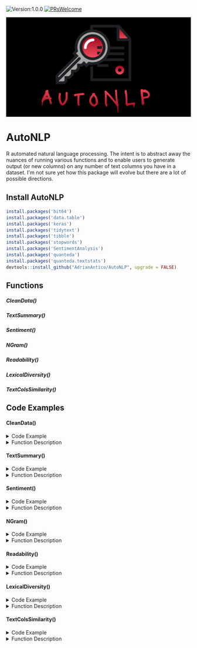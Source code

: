 ![Version:1.0.0](https://img.shields.io/static/v1?label=Version&message=1.0.0&color=blue&?style=plastic)
[![PRsWelcome](https://img.shields.io/badge/PRs-welcome-brightgreen.svg?style=default)](http://makeapullrequest.com)

<img src="https://raw.githubusercontent.com/AdrianAntico/prettydoc/master/Images/AutoNLP.PNG" align="center" width="800" />

# AutoNLP

R automated natural language processing. The intent is to abstract away the nuances of running various functions and to enable users to generate output (or new columns) on any number of text columns you have in a dataset. I'm not sure yet how this package will evolve but there are a lot of possible directions. 

## Install AutoNLP
 
```r
install.packages('bit64')
install.packages('data.table')
install.packages('keras')
install.packages('tidytext')
install.packages('tibble')
install.packages('stopwords')
install.packages('SentimentAnalysis')
install.packages('quanteda')
install.packages('quanteda.textstats')
devtools::install_github("AdrianAntico/AutoNLP", upgrade = FALSE)
```

## Functions

##### CleanData()

##### TextSummary()

##### Sentiment()

##### NGram()

##### Readability()

##### LexicalDiversity()

##### TextColsSimilarity()

## Code Examples

#### **CleanData()**


</p>
</details>

<details><summary>Code Example</summary>
<p>

```r
# Data
dt <- AutoNLP::FakeDataGenerator(N = 1000, AddComment = TRUE)

# Run Function
Output <- AutoNLP::CleanText(
  TrainData = dt,
  ValidationData = NULL,
  TestData = NULL,
  TextColumn = "Comment",
  MergeColumns = "Factor_1",
  RemovePunctuation = TRUE,
  StopWords = "en",
  StopWordsSource = 'stopwords-iso')
```

</p>
</details>

<details><summary>Function Description</summary>
<p>

Stuff here 

</p>
</details>

#### **TextSummary()**


</p>
</details>

<details><summary>Code Example</summary>
<p>

```r
# Data
dt <- AutoNLP::FakeDataGenerator(N = 1000, AddComment = TRUE)

# Run Function
dt <- AutoNLP::TextSummary(
  TrainData = dt,
  RemoveStats = NULL)
```

</p>
</details>

<details><summary>Function Description</summary>
<p>

Stuff here 

</p>
</details>

#### **Sentiment()**

<details><summary>Code Example</summary>
<p>
 
```r
# Data
dt <- AutoNLP::FakeDataGenerator(N = 1000, AddComment = TRUE)

# Run Function
dt <- AutoNLP::Sentiment(
  dt,
  TextColumns = "Comment",
  Response = "numeric",
  CombineTextGroupVar = NULL,
  Language = "english",
  RemoveStopWords = TRUE,
  Stemming = TRUE)
```

</p>
</details>

<details><summary>Function Description</summary>
<p>
 
Stuff here
 
</p>
</details>



#### **NGram()**

<details><summary>Code Example</summary>
<p>

```r
# Data
dt <- AutoNLP::FakeDataGenerator(N = 1000, AddComment = TRUE)

# Run Function
dt <- AutoNLP::N_Grams(
  dt,
  dt_type = "raw",
  TextColumns = "Comment",
  IDcols = c("Factor_1", "Factor_2"),
  N = 2,
  StopWords = "en",
  StopWordsSource = 'stopwords-iso')
```

</p>
</details>

<details><summary>Function Description</summary>
<p>
 
Stuff here

</p>
</details>

#### **Readability()**

<details><summary>Code Example</summary>
<p>

```r
# Data
dt <- AutoNLP::FakeDataGenerator(N = 1000, AddComment = TRUE)

# Run Function
dt <- AutoNLP::Readability(
  dt,
  TextColumns = "Comment",
  Measures = "Flesch",
  RemoveHyphens = TRUE,
  MinSentenceLength = 1,
  MaxSentenceLength = 10000,
  Intermediate = TRUE)
```

</p>
</details>

<details><summary>Function Description</summary>
<p>

Stuff here

</p>
</details>


#### **LexicalDiversity()**

<details><summary>Code Example</summary>
<p>

```r
# Data
dt <- AutoQuant::FakeDataGenerator(N = 1000, AddComment = TRUE)

# Run Function
dt <- AutoNLP::LexicalDiversity(
  dt,
  TextColumns = "Comment",
  Measures = "TTR",
  RemoveSymbols = TRUE,
  RemoveHyphens = TRUE,
  RemovePunctuation = TRUE,
  RemoveNumbers = TRUE,
  LogBase = 10,
  MATTR_Window = 100L,
  MSTTR_Segment = 100L)
```

</p>
</details>

<details><summary>Function Description</summary>
<p>

Stuff here

</p>
</details>



#### **TextColsSimilarity()**

<details><summary>Code Example</summary>
<p>

```r
# Data
dt <- AutoQuant::FakeDataGenerator(N = 1000, AddComment = TRUE)
dt2 <- AutoQuant::FakeDataGenerator(N = 1000, AddComment = TRUE)
dt[, Comment2 := dt2$Comment]

# Run Function
dt <- AutoNLP::TextColsSimilarity(
  dt,
  TextCol1 = "Comment",
  TextCol2 = "Comment2")
```

</p>
</details>

<details><summary>Function Description</summary>
<p>

Stuff here

</p>
</details>

